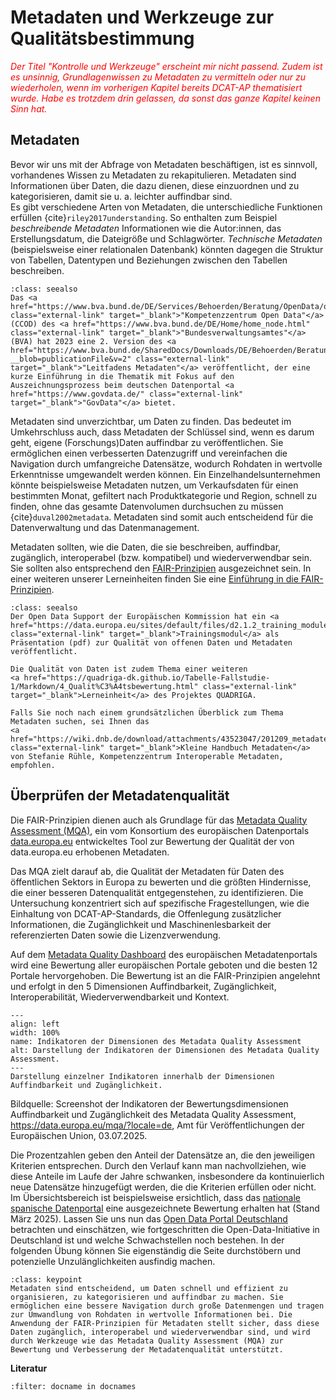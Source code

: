 # Metadaten und Werkzeuge zur Qualitätsbestimmung

<span style="color:red">*Der Titel "Kontrolle und Werkzeuge" erscheint mir nicht passend. Zudem ist es unsinnig, Grundlagenwissen zu Metadaten zu vermitteln oder nur zu wiederholen, wenn im vorherigen Kapitel bereits DCAT-AP thematisiert wurde. Habe es trotzdem drin gelassen, da sonst das ganze Kapitel keinen Sinn hat.*</span>

## Metadaten

Bevor wir uns mit der Abfrage von Metadaten beschäftigen, ist es sinnvoll, vorhandenes Wissen zu Metadaten zu rekapitulieren. 
Metadaten sind Informationen über Daten, die dazu dienen, diese einzuordnen und zu kategorisieren, damit sie u. a. leichter auffindbar sind.  
Es gibt verschiedene Arten von Metadaten, die unterschiedliche Funktionen erfüllen {cite}`riley2017understanding`. So enthalten zum Beispiel *beschreibende Metadaten* Informationen wie die Autor:innen, das Erstellungsdatum, die Dateigröße und Schlagwörter. *Technische Metadaten* (beispielsweise einer relationalen Datenbank) könnten dagegen die Struktur von Tabellen, Datentypen und Beziehungen zwischen den Tabellen beschreiben.

```{admonition} Weitere Informationen
:class: seealso
Das <a href="https://www.bva.bund.de/DE/Services/Behoerden/Beratung/OpenData/opendata_node.html" class="external-link" target="_blank">"Kompetenzzentrum Open Data"</a> (CCOD) des <a href="https://www.bva.bund.de/DE/Home/home_node.html" class="external-link" target="_blank">"Bundesverwaltungsamtes"</a> (BVA) hat 2023 eine 2. Version des <a href="https://www.bva.bund.de/SharedDocs/Downloads/DE/Behoerden/Beratung/Methoden/open_data_leitfaden_metadaten.pdf?__blob=publicationFile&v=2" class="external-link" target="_blank">"Leitfadens Metadaten"</a> veröffentlicht, der eine kurze Einführung in die Thematik mit Fokus auf den Auszeichnungsprozess beim deutschen Datenportal <a href="https://www.govdata.de/" class="external-link" target="_blank">"GovData"</a> bietet.
```

Metadaten sind unverzichtbar, um Daten zu finden. Das bedeutet im Umkehrschluss auch, dass Metadaten der Schlüssel sind, wenn es darum geht, eigene (Forschungs)Daten auffindbar zu veröffentlichen.
Sie ermöglichen einen verbesserten Datenzugriff und vereinfachen die Navigation durch umfangreiche Datensätze, wodurch Rohdaten in wertvolle Erkenntnisse umgewandelt werden können.
Ein Einzelhandelsunternehmen könnte beispielsweise Metadaten nutzen, um Verkaufsdaten für einen bestimmten Monat, gefiltert nach Produktkategorie und Region, schnell zu finden, ohne das gesamte Datenvolumen durchsuchen zu müssen {cite}`duval2002metadata`. Metadaten sind somit auch entscheidend für die Datenverwaltung und das Datenmanagement.

Metadaten sollten, wie die Daten, die sie beschreiben, auffindbar, zugänglich, interoperabel (bzw. kompatibel) und wiederverwendbar sein. Sie sollten also entsprechend den <a href="https://www.go-fair.org/fair-principles/" class="external-link" target="_blank">FAIR-Prinzipien</a> ausgezeichnet sein. In einer weiteren unserer Lerneinheiten finden Sie eine <a href="https://quadriga-dk.github.io/Tabelle-Fallstudie-1/Markdown/3_1_FairPrinzipien.html" class="external-link" target="_blank">Einführung in die FAIR-Prinzipien</a>.


```{admonition} Weitere Informationen
:class: seealso
Der Open Data Support der Europäischen Kommission hat ein <a href="https://data.europa.eu/sites/default/files/d2.1.2_training_module_2.2_open_data_quality_de_edp.pdf" class="external-link" target="_blank">Trainingsmodul</a> als Präsentation (pdf) zur Qualität von offenen Daten und Metadaten veröffentlicht. 

Die Qualität von Daten ist zudem Thema einer weiteren 
<a href="https://quadriga-dk.github.io/Tabelle-Fallstudie-1/Markdown/4_Qualit%C3%A4tsbewertung.html" class="external-link" target="_blank">Lerneinheit</a> des Projektes QUADRIGA.

Falls Sie noch nach einem grundsätzlichen Überblick zum Thema Metadaten suchen, sei Ihnen das 
<a href="https://wiki.dnb.de/download/attachments/43523047/201209_metadaten.pdf" class="external-link" target="_blank">Kleine Handbuch Metadaten</a> von Stefanie Rühle, Kompetenzzentrum Interoperable Metadaten, empfohlen.
```


## Überprüfen der Metadatenqualität

Die FAIR-Prinzipien dienen auch als Grundlage für das <a href="https://data.europa.eu/mqa/methodology?locale=de" class="external-link" target="_blank">Metadata Quality Assessment (MQA)</a>, ein vom Konsortium des europäischen Datenportals <a href="https://data.europa.eu/de" class="external-link" target="_blank">data.europa.eu</a> entwickeltes Tool zur Bewertung der Qualität der von data.europa.eu erhobenen Metadaten.

Das MQA zielt darauf ab, die Qualität der Metadaten für Daten des öffentlichen Sektors in Europa zu bewerten und die größten Hindernisse, die einer besseren Datenqualität entgegenstehen, zu identifizieren. Die Untersuchung konzentriert sich auf spezifische Fragestellungen, wie die Einhaltung von DCAT-AP-Standards, die Offenlegung zusätzlicher Informationen, die Zugänglichkeit und Maschinenlesbarkeit der referenzierten Daten sowie die Lizenzverwendung.

Auf dem <a href="https://data.europa.eu/mqa/?locale=de" class="external-link" target="_blank">Metadata Quality Dashboard</a> des europäischen Metadatenportals wird eine Bewertung aller europäischen Portale geboten und die besten 12 Portale hervorgehoben. Die Bewertung ist an die FAIR-Prinzipien angelehnt und erfolgt in den 5 Dimensionen Auffindbarkeit, Zugänglichkeit, Interoperabilität, Wiederverwendbarkeit und Kontext. 

```{figure} /assets/mqa_screenshot_20250703.png
---
align: left
width: 100%
name: Indikatoren der Dimensionen des Metadata Quality Assessment
alt: Darstellung der Indikatoren der Dimensionen des Metadata Quality Assessment.
---
Darstellung einzelner Indikatoren innerhalb der Dimensionen Auffindbarkeit und Zugänglichkeit.
```
Bildquelle: Screenshot der Indikatoren der Bewertungsdimensionen Auffindbarkeit und Zugänglichkeit des Metadata Quality Assessment, <a href="https://data.europa.eu/mqa/?locale=de" class="external-link" target="_blank">https://data.europa.eu/mqa/?locale=de</a>, Amt für Veröffentlichungen der Europäischen Union, 03.07.2025.


Die Prozentzahlen geben den Anteil der Datensätze an, die den jeweiligen Kriterien entsprechen. Durch den Verlauf kann man nachvollziehen, wie diese Anteile im Laufe der Jahre schwanken, insbesondere da kontinuierlich neue Datensätze hinzugefügt werden, die die Kriterien erfüllen oder nicht. Im Übersichtsbereich ist beispielsweise ersichtlich, dass das [nationale spanische Datenportal](https://data.europa.eu/mqa/catalogues/yoda/?locale=de) eine ausgezeichnete Bewertung erhalten hat (Stand März 2025). 
Lassen Sie uns nun das [Open Data Portal Deutschland](https://data.europa.eu/mqa/catalogues/govdata/?locale=de) betrachten und einschätzen, wie fortgeschritten die Open-Data-Initiative in Deutschland ist und welche Schwachstellen noch bestehen. In der folgenden Übung können Sie eigenständig die Seite durchstöbern und potenzielle Unzulänglichkeiten ausfindig machen.

```{admonition} Was  Sie mitnehmen sollten
:class: keypoint
Metadaten sind entscheidend, um Daten schnell und effizient zu organisieren, zu kategorisieren und auffindbar zu machen. Sie ermöglichen eine bessere Navigation durch große Datenmengen und tragen zur Umwandlung von Rohdaten in wertvolle Informationen bei. Die Anwendung der FAIR-Prinzipien für Metadaten stellt sicher, dass diese Daten zugänglich, interoperabel und wiederverwendbar sind, und wird durch Werkzeuge wie das Metadata Quality Assessment (MQA) zur Bewertung und Verbesserung der Metadatenqualität unterstützt.
```

**Literatur**

```{bibliography}
:filter: docname in docnames
```